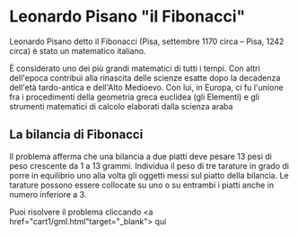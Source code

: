 # Leonardo Pisano "il Fibonacci" 

Leonardo Pisano detto il Fibonacci (Pisa, settembre 1170 circa – Pisa, 1242 circa) è stato un matematico italiano.

È considerato uno dei più grandi matematici di tutti i tempi. Con altri dell'epoca contribuì alla rinascita delle scienze esatte dopo la decadenza dell'età tardo-antica e dell'Alto Medioevo. Con lui, in Europa, ci fu l'unione fra i procedimenti della geometria greca euclidea (gli Elementi) e gli strumenti matematici di calcolo elaborati dalla scienza araba


## La bilancia di Fibonacci 
Il problema afferma che una bilancia a due piatti deve pesare 13 pesi di peso crescente da 1 a 13 grammi. Individua il peso di tre tarature in grado di porre in equilibrio uno alla volta gli oggetti messi sul piatto della bilancia. Le tarature possono essere collocate su uno o su entrambi i piatti anche in numero inferiore a 3.


Puoi risolvere il problema cliccando <a href="cart1/gml.html"target="_blank"> qui </a>
